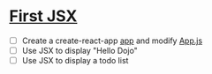# [First JSX](https://login.codingdojo.com/m/130/6233/50215)



- [ ] Create a create-react-app [app](first-jsx/README.md) and modify [App.js](first-jsx/src/App.js)
- [ ] Use JSX to display "Hello Dojo"
- [ ] Use JSX to display a todo list